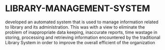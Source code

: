 # LIBRARY-MANAGEMENT-SYSTEM
developed an automated system that is used to manage information related to library and its administration. This was with a view to eliminate the problem of inappropriate data keeping, inaccurate reports, time wastage in storing, processing and retrieving information encountered by the traditional Library System in order to improve the overall efficient of the organization
